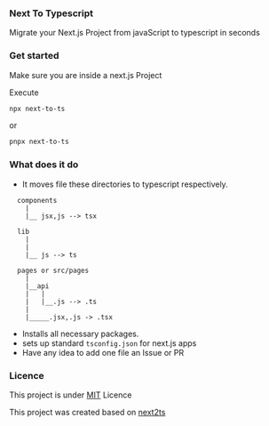 ### Next To Typescript

Migrate your Next.js Project from javaScript to typescript in seconds

### Get started


Make sure you are inside a next.js Project


Execute


```bash
npx next-to-ts
```
or

```bash
pnpx next-to-ts
```


### What does it do



- It moves file these directories to typescript respectively.

```
  components
    |
    |__ jsx,js --> tsx

  lib
    |
    |
    |__ js --> ts

  pages or src/pages
    |
    |__api
    |   |
    |   |__.js --> .ts
    |
    |_____.jsx,.js -> .tsx
```

- Installs all necessary packages.
- sets up standard `tsconfig.json` for next.js apps
- Have any idea to add one file an Issue or PR


### Licence

This project is under [MIT](https://github.com/ImBIOS/next-to-ts/blob/master/LICENSE) Licence

This project was created based on [next2ts](https://github.com/makuzaverite/next2ts)
